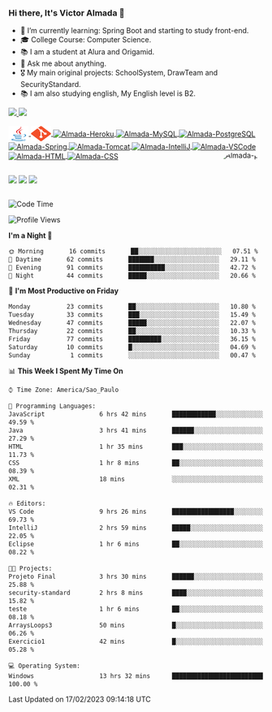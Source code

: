 ### Hi there, It's Victor Almada 👋


- 🌱 I’m currently learning: Spring Boot and starting to study front-end.
- 🎓 College Course: Computer Science.
- 📚  I am a student at Alura and Origamid.
- 💬 Ask me about anything.
- 🎖 My main original projects: SchoolSystem, DrawTeam and SecurityStandard.
- 📚 I am also studying english, My English level is B2.
 
<div>
<a href="https://github.com/Almadavic">
<img height="180em" src="https://github-readme-stats.vercel.app/api?username=Almadavic&showw_icons=true&theme=dark&include_all_commits=true&count_private=true">
<img height="180em" src="https://github-readme-stats.vercel.app/api/top-langs/?username=Almadavic&layout=compact&langs_count=16&theme=dracula">
</div>

<div style="display: inline_block"><br>
  <img align="center" alt="Almada-Java" height="30" width="40" src="https://raw.githubusercontent.com/devicons/devicon/master/icons/java/java-original.svg">
  <img align="center" alt="Almada-Git" height="30" width="40" src="https://raw.githubusercontent.com/devicons/devicon/master/icons/git/git-original.svg">
  <img align="center" alt="Almada-Heroku" height="30" width="40" src="https://cdn.jsdelivr.net/gh/devicons/devicon/icons/heroku/heroku-plain-wordmark.svg" />             
  <img align="center" alt="Almada-MySQL" height="30" width="40" src="https://cdn.jsdelivr.net/gh/devicons/devicon/icons/mysql/mysql-original-wordmark.svg" />
  <img align="center" alt="Almada-PostgreSQL" height="30" width="40" src="https://cdn.jsdelivr.net/gh/devicons/devicon/icons/postgresql/postgresql-plain-wordmark.svg" />
  <img align="center" alt="Almada-Spring" height="30" width="40" src="https://cdn.jsdelivr.net/gh/devicons/devicon/icons/spring/spring-original-wordmark.svg" />
  <img align="center" alt="Almada-Tomcat" height="30" width="40" src="https://cdn.jsdelivr.net/gh/devicons/devicon/icons/tomcat/tomcat-original-wordmark.svg" />
   <img align="center" alt="Almada-IntelliJ" height="30" width="40" src="https://cdn.jsdelivr.net/gh/devicons/devicon/icons/intellij/intellij-original.svg" />
   <img align="center" alt="Almada-VSCode" height="30" width="40" src="https://cdn.jsdelivr.net/gh/devicons/devicon/icons/vscode/vscode-original.svg" />
   <img align="center" alt="Almada-HTML" height="30" width="40" src="https://cdn.jsdelivr.net/gh/devicons/devicon/icons/html5/html5-original.svg" />
   <img align="center" alt="Almada-CSS" height="30" width="40" src="https://cdn.jsdelivr.net/gh/devicons/devicon/icons/css3/css3-original.svg" />
  <img align="right" alt="Almada-pic" height="150" style="border-radius:50px;" src="https://user-images.githubusercontent.com/85299065/185514627-94fcf387-edc6-4c24-88f1-b4873ccd49e9.png">
</div>
  
  ##
 
<div> 
  <a href="https://www.youtube.com/channel/UCUrcUNA90M_ZqLEcQxd3UNA" target="_blank"><img src="https://img.shields.io/badge/YouTube-FF0000?style=for-the-badge&logo=youtube&logoColor=white" target="_blank"></a>
 <a href = "mailto:almadavic@live.com"><img src="https://img.shields.io/badge/-Gmail-%23333?style=for-the-badge&logo=gmail&logoColor=white" target="_blank"></a>
  <a href="https://www.linkedin.com/in/victoralmada/" target="_blank"><img src="https://img.shields.io/badge/-LinkedIn-%230077B5?style=for-the-badge&logo=linkedin&logoColor=white" target="_blank"></a> 
</div>

##

<!--START_SECTION:waka-->
![Code Time](http://img.shields.io/badge/Code%20Time-213%20hrs%2043%20mins-blue)

![Profile Views](http://img.shields.io/badge/Profile%20Views-7-blue)

**I'm a Night 🦉** 

```text
🌞 Morning       16 commits       ██░░░░░░░░░░░░░░░░░░░░░░░   07.51 % 
🌆 Daytime       62 commits       ███████░░░░░░░░░░░░░░░░░░   29.11 % 
🌃 Evening       91 commits       ██████████░░░░░░░░░░░░░░░   42.72 % 
🌙 Night         44 commits       █████░░░░░░░░░░░░░░░░░░░░   20.66 % 

```
📅 **I'm Most Productive on Friday** 

```text
Monday          23 commits       ██░░░░░░░░░░░░░░░░░░░░░░░   10.80 % 
Tuesday         33 commits       ███░░░░░░░░░░░░░░░░░░░░░░   15.49 % 
Wednesday       47 commits       █████░░░░░░░░░░░░░░░░░░░░   22.07 % 
Thursday        22 commits       ██░░░░░░░░░░░░░░░░░░░░░░░   10.33 % 
Friday          77 commits       █████████░░░░░░░░░░░░░░░░   36.15 % 
Saturday        10 commits       █░░░░░░░░░░░░░░░░░░░░░░░░   04.69 % 
Sunday           1 commits       ░░░░░░░░░░░░░░░░░░░░░░░░░   00.47 % 

```


📊 **This Week I Spent My Time On** 

```text
⌚︎ Time Zone: America/Sao_Paulo

💬 Programming Languages: 
JavaScript               6 hrs 42 mins       ████████████░░░░░░░░░░░░░   49.59 % 
Java                     3 hrs 41 mins       ██████░░░░░░░░░░░░░░░░░░░   27.29 % 
HTML                     1 hr 35 mins        ███░░░░░░░░░░░░░░░░░░░░░░   11.73 % 
CSS                      1 hr 8 mins         ██░░░░░░░░░░░░░░░░░░░░░░░   08.39 % 
XML                      18 mins             ░░░░░░░░░░░░░░░░░░░░░░░░░   02.31 % 

🔥 Editors: 
VS Code                  9 hrs 26 mins       █████████████████░░░░░░░░   69.73 % 
IntelliJ                 2 hrs 59 mins       █████░░░░░░░░░░░░░░░░░░░░   22.05 % 
Eclipse                  1 hr 6 mins         ██░░░░░░░░░░░░░░░░░░░░░░░   08.22 % 

🐱‍💻 Projects: 
Projeto Final            3 hrs 30 mins       ██████░░░░░░░░░░░░░░░░░░░   25.88 % 
security-standard        2 hrs 8 mins        ████░░░░░░░░░░░░░░░░░░░░░   15.82 % 
teste                    1 hr 6 mins         ██░░░░░░░░░░░░░░░░░░░░░░░   08.18 % 
ArraysLoops3             50 mins             █░░░░░░░░░░░░░░░░░░░░░░░░   06.26 % 
Exercicio1               42 mins             █░░░░░░░░░░░░░░░░░░░░░░░░   05.28 % 

💻 Operating System: 
Windows                  13 hrs 32 mins      █████████████████████████   100.00 % 

```


 Last Updated on 17/02/2023 09:14:18 UTC
<!--END_SECTION:waka-->
